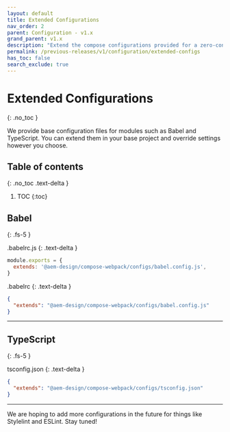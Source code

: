 ```yaml
---
layout: default
title: Extended Configurations
nav_order: 2
parent: Configuration - v1.x
grand_parent: v1.x
description: "Extend the compose configurations provided for a zero-config solution"
permalink: /previous-releases/v1/configuration/extended-configs
has_toc: false
search_exclude: true
---
```


# Extended Configurations
{: .no_toc }

We provide base configuration files for modules such as Babel and TypeScript. You can extend them in your base project and override settings however you choose.

## Table of contents
{: .no_toc .text-delta }

1. TOC
{:toc}

## Babel
{: .fs-5 }

.babelrc.js
{: .text-delta }

```js
module.exports = {
  extends: '@aem-design/compose-webpack/configs/babel.config.js',
}
```

.babelrc
{: .text-delta }

```json
{
  "extends": "@aem-design/compose-webpack/configs/babel.config.js"
}
```

---

## TypeScript
{: .fs-5 }

tsconfig.json
{: .text-delta }

```json
{
  "extends": "@aem-design/compose-webpack/configs/tsconfig.json"
}
```

---

We are hoping to add more configurations in the future for things like Stylelint and ESLint. Stay tuned!
